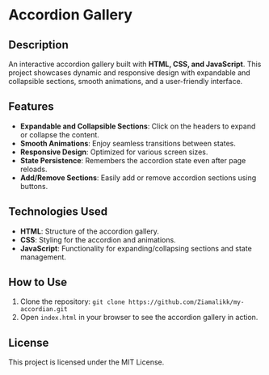 # Accordion Gallery

## Description
An interactive accordion gallery built with **HTML, CSS, and JavaScript**. This project showcases dynamic and responsive design with expandable and collapsible sections, smooth animations, and a user-friendly interface.

## Features
- **Expandable and Collapsible Sections**: Click on the headers to expand or collapse the content.
- **Smooth Animations**: Enjoy seamless transitions between states.
- **Responsive Design**: Optimized for various screen sizes.
- **State Persistence**: Remembers the accordion state even after page reloads.
- **Add/Remove Sections**: Easily add or remove accordion sections using buttons.

## Technologies Used
- **HTML**: Structure of the accordion gallery.
- **CSS**: Styling for the accordion and animations.
- **JavaScript**: Functionality for expanding/collapsing sections and state management.

## How to Use
1. Clone the repository: `git clone https://github.com/Ziamalikk/my-accordian.git`
2. Open `index.html` in your browser to see the accordion gallery in action.

## License
This project is licensed under the MIT License.
